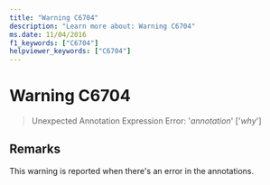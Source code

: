 ```yaml
---
title: "Warning C6704"
description: "Learn more about: Warning C6704"
ms.date: 11/04/2016
f1_keywords: ["C6704"]
helpviewer_keywords: ["C6704"]
---
```

# Warning C6704

> Unexpected Annotation Expression Error: '*annotation*' ['*why*']

## Remarks

This warning is reported when there's an error in the annotations.
